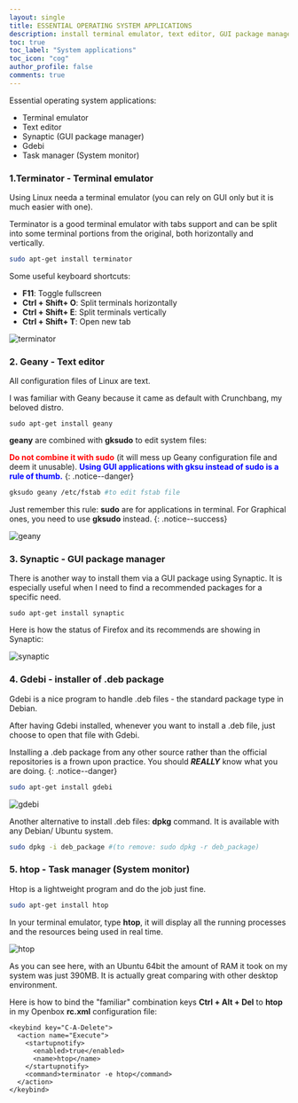 ```yaml
---
layout: single
title: ESSENTIAL OPERATING SYSTEM APPLICATIONS
description: install terminal emulator, text editor, GUI package manager, task manager.
toc: true
toc_label: "System applications"
toc_icon: "cog"
author_profile: false
comments: true
---
```


Essential operating system applications:
  + Terminal emulator
  + Text editor
  + Synaptic (GUI package manager)
  + Gdebi
  + Task manager (System monitor)

### 1.Terminator - Terminal emulator

Using Linux needa a terminal emulator (you can rely on GUI only but it is much easier with one). 

Terminator is a good terminal emulator with tabs support and can be split into some terminal portions from the original, both horizontally and vertically.
```bash
sudo apt-get install terminator
```
Some useful keyboard shortcuts:
* **F11**: Toggle fullscreen
* **Ctrl + Shift+ O**: Split terminals horizontally
* **Ctrl + Shift+ E**: Split terminals vertically
* **Ctrl + Shift+ T**: Open new tab

![terminator]({{site.baseurl}}/images/Terminal_split.jpg)

### 2. Geany - Text editor

All configuration files of Linux are text.

I was familiar with Geany because it came as default with Crunchbang, my beloved distro. 

```
sudo apt-get install geany
```

**geany** are combined with **gksudo** to edit system files:

<span style="color:red">**Do not combine it with sudo**</span> (it will mess up Geany configuration file and deem it unusable). <span style="color:blue">**Using GUI applications with gksu instead of sudo is a rule of thumb.**</span>
{: .notice--danger}

```bash
gksudo geany /etc/fstab #to edit fstab file
```

Just remember this rule: **sudo** are for applications in terminal. For Graphical ones, you need to use **gksudo** instead.
{: .notice--success}

![geany]({{site.baseurl}}/images/Geany.png)

### 3. Synaptic - GUI package manager

There is another way to install them via a GUI package using Synaptic.
It is especially useful when I need to find a recommended packages for a specific need. 

```
sudo apt-get install synaptic
```

Here is how the status of Firefox and its recommends are showing in Synaptic:

![synaptic]({{site.baseurl}}/images/Synaptic-package-manager.jpg)


### 4. Gdebi - installer of .deb package

Gdebi is a nice program to handle .deb files - the standard package type in Debian. 

After having Gdebi installed, whenever you want to install a .deb file, just choose to open that file with Gdebi.

Installing a .deb package from any other source rather than the official repositories is a frown upon practice. You should ***REALLY*** know what you are doing.
{: .notice--danger}

```bash
sudo apt-get install gdebi
```
![gdebi]({{site.baseurl}}/images/gdebi.png)

Another alternative to install .deb files: **dpkg** command. It is available with any Debian/ Ubuntu system.
```bash
sudo dpkg -i deb_package #(to remove: sudo dpkg -r deb_package)
```

### 5. htop - Task manager (System monitor)

Htop is a lightweight program and do the job just fine.
```bash
sudo apt-get install htop
``` 
In your terminal emulator, type **htop**, it will display all the running processes and the resources being used in real time.

![htop]({{site.baseurl}}/images/htop.png)

As you can see here, with an Ubuntu 64bit the amount of RAM it took on my system was just 390MB. It is actually great comparing with other desktop environment.

Here is how to bind the "familiar" combination keys **Ctrl + Alt + Del** to **htop** in my Openbox **rc.xml** configuration file:
```
<keybind key="C-A-Delete">
  <action name="Execute">
    <startupnotify>
      <enabled>true</enabled>
      <name>htop</name>
    </startupnotify>
    <command>terminator -e htop</command>
  </action>
</keybind>
```
